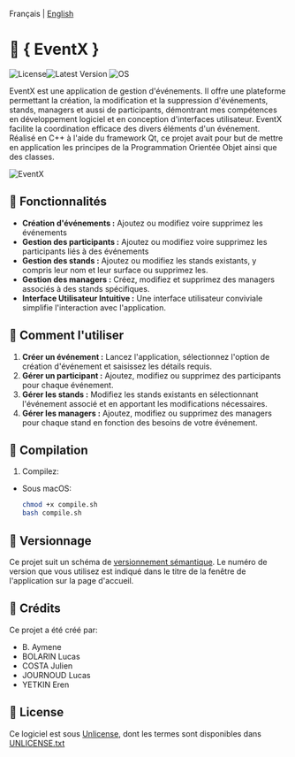 Français | [English](README_en.md)

# 📅 **{ EventX }**
![License](https://img.shields.io/badge/License-UNLICENSE-red)![Latest Version](https://img.shields.io/badge/Version-1.0.0-blue) ![OS](https://img.shields.io/badge/OS-Windows%2FmacOS%2FLinux-green)

EventX est une application de gestion d'événements. Il offre une plateforme permettant la création, la modification et la suppression d'événements, stands, managers et aussi de participants, démontrant mes compétences en développement logiciel et en conception d'interfaces utilisateur. EventX facilite la coordination efficace des divers éléments d'un événement. Réalisé en C++ à l'aide du framework Qt, ce projet avait pour but de mettre en application les principes de la Programmation Orientée Objet ainsi que des classes.

![EventX](https://i.imgur.com/gjX7Pxb.png)


## 🔧 Fonctionnalités

- **Création d'événements :** Ajoutez ou modifiez voire supprimez les événements
- **Gestion des participants :** Ajoutez ou modifiez voire supprimez les participants liés à des événements
- **Gestion des stands :** Ajoutez ou modifiez les stands existants, y compris leur nom et leur surface ou supprimez les.
- **Gestion des managers :** Créez, modifiez et supprimez des managers associés à des stands spécifiques.
- **Interface Utilisateur Intuitive :** Une interface utilisateur conviviale simplifie l'interaction avec l'application.

## 📖 Comment l'utiliser

1. **Créer un événement :** Lancez l'application, sélectionnez l'option de création d'événement et saisissez les détails requis.
3. **Gérer un participant :** Ajoutez, modifiez ou supprimez des participants pour chaque événement.
2. **Gérer les stands :** Modifiez les stands existants en sélectionnant l'événement associé et en apportant les modifications nécessaires.
3. **Gérer les managers :** Ajoutez, modifiez ou supprimez des managers pour chaque stand en fonction des besoins de votre événement.

## 🔨 Compilation

1. Compilez:
- Sous macOS:
    ```bash
    chmod +x compile.sh
    bash compile.sh
    ```

## 🔢 Versionnage
Ce projet suit un schéma de [versionnement sémantique](https://semver.org/).
Le numéro de version que vous utilisez est indiqué dans le titre de la fenêtre de l'application sur la page d'accueil.

## 🤝 Crédits
Ce projet a été créé par:
- B. Aymene
- BOLARIN Lucas
- COSTA Julien
- JOURNOUD Lucas
- YETKIN Eren

## 📄 License
Ce logiciel est sous [Unlicense](https://web.archive.org/web/20230703162904/https://unlicense.org/), dont les termes sont disponibles dans [UNLICENSE.txt](UNLICENSE.txt)
